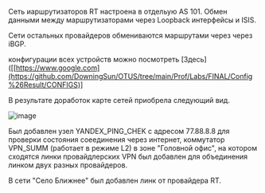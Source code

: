 Сеть иаршрутизаторов RT настроена в отдельую AS 101. Обмен данными между маршрутизаторами через Loopback интерфейсы и ISIS.

Сети остальных провайдеров обмениваются маршрутами через через iBGP.

конфигурации всех устройств можно посмотреть [Здесь]([[https://www.google.com](https://github.com/DowningSun/OTUS/tree/main/Prof/Labs/FINAL/Config%26Result/CONFIGS)]



В результате доработок карте сетей приобрела следующий вид.

![image](https://github.com/user-attachments/assets/a6208663-4d1e-48fd-88d3-ce351e3d420b)

Был добавлен узел YANDEX_PING_CHEK с адресом 77.88.8.8 для проверки состояния соеединения через интернет, коммутатор VPN_SUMM (работает в режиме L2) в зоне "Головной офис", на котором сходятся линки провайдлерских VPN был добавлен для объединения линком двух разных провайдеров.

В сети "Село Ближнее" был добавлен линк от провайдера RT.

 

